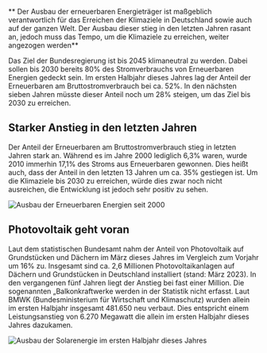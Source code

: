 ** Der Ausbau der erneuerbaren Energieträger ist maßgeblich verantwortlich für das Erreichen der Klimaziele in Deutschland sowie auch auf der ganzen Welt. Der Ausbau dieser stieg in den letzten Jahren rasant an, jedoch muss das Tempo, um die Klimaziele zu erreichen, weiter angezogen werden**

Das Ziel der Bundesregierung ist bis 2045 klimaneutral zu werden. Dabei sollen bis 2030 bereits 80% des Stromverbrauchs von Erneuerbaren Energien gedeckt sein. Im ersten Halbjahr dieses Jahres lag der Anteil der Erneuerbaren am Bruttostromverbrauch bei ca. 52%. In den nächsten sieben Jahren müsste dieser Anteil noch um 28% steigen, um das Ziel bis 2030 zu erreichen.

## Starker Anstieg in den letzten Jahren

Der Anteil der Erneuerbaren am Bruttostromverbrauch stieg in letzten Jahren stark an.  Während es im Jahre 2000 lediglich 6,3% waren, wurde 2010 immerhin 17,1% des Stroms aus Erneuerbaren gewonnen. Dies heißt auch, dass der Anteil in den letzten 13 Jahren um ca. 35% gestiegen ist. 
Um die Klimaziele bis 2030 zu erreichen, würde dies zwar noch nicht ausreichen, die Entwicklung ist jedoch sehr positiv zu sehen.

![Ausbau der Erneuerbaren Energien seit 2000](/assets/images/ausbau-der-erneuerbaren-seit-2000.jpg)

## Photovoltaik geht voran

Laut dem statistischen Bundesamt nahm der Anteil von Photovoltaik auf Grundstücken und Dächern im März dieses Jahres im Vergleich zum Vorjahr um 16% zu. Insgesamt sind ca. 2,6 Millionen Photovoltaikanlagen auf Dächern und Grundstücken in Deutschland installiert (stand: März 2023). In den vergangenen fünf Jahren liegt der Anstieg bei fast einer Million. Die sogenannten „Balkonkraftwerke werden in der Statistik nicht erfasst. 
Laut BMWK (Bundesministerium für Wirtschaft und Klimaschutz) wurden allein im ersten Halbjahr insgesamt 481.650 neu verbaut. Dies entspricht einem Leistungsanstieg von 6.270 Megawatt die allein im ersten Halbjahr dieses Jahres dazukamen. 

![Ausbau der Solarenergie im ersten Halbjahr dieses Jahres](/assets/images/ausbau-der-solarenergie-dieses-jahr.jpg)

